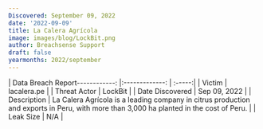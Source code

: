 ```yaml
---
Discovered: September 09, 2022
date: '2022-09-09'
title: La Calera Agrícola
image: images/blog/LockBit.png
author: Breachsense Support
draft: false
yearmonths: 2022/september
---
```


| Data Breach Report------------:     |:-------------:    | :-----:|
| Victim      | lacalera.pe      | 
| Threat Actor      | LockBit      | 
| Date Discovered      | Sep 09, 2022      | 
| Description      | La Calera Agrícola is a leading company in citrus production and exports in Peru, with more than 3,000 ha planted in the cost of Peru.      | 
| Leak Size      | N/A      | 

